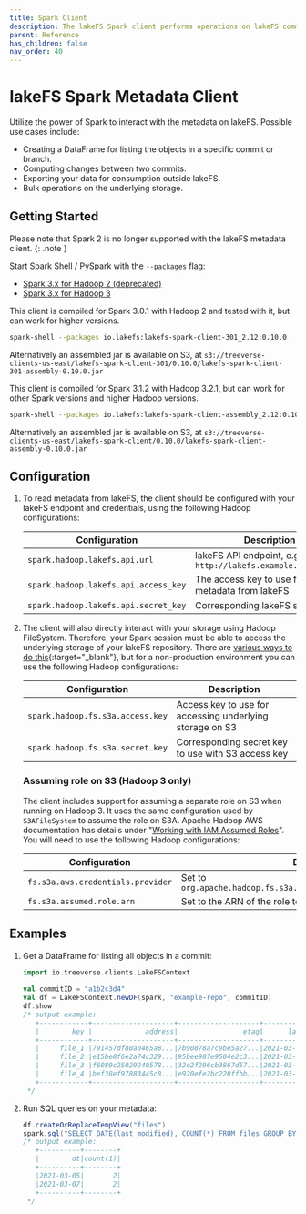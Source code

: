 ```yaml
---
title: Spark Client
description: The lakeFS Spark client performs operations on lakeFS committed metadata stored in the object store. 
parent: Reference
has_children: false
nav_order: 40
---
```



# lakeFS Spark Metadata Client

Utilize the power of Spark to interact with the metadata on lakeFS. Possible use cases include:

* Creating a DataFrame for listing the objects in a specific commit or branch.
* Computing changes between two commits.
* Exporting your data for consumption outside lakeFS.
* Bulk operations on the underlying storage.

## Getting Started

Please note that Spark 2 is no longer supported with the lakeFS metadata client.
{: .note }

Start Spark Shell / PySpark with the `--packages` flag:

<div class="tabs">
  <ul>
	<li><a href="#packages-3-hadoop2">Spark 3.x for Hadoop 2 (deprecated)</a></li>
	<li><a href="#packages-3-hadoop3">Spark 3.x for Hadoop 3</a></li>
  </ul>
  <div markdown="1" id="packages-3-hadoop2">
  This client is compiled for Spark 3.0.1 with Hadoop 2 and tested with it, but can work for
  higher versions.

  ```bash
  spark-shell --packages io.lakefs:lakefs-spark-client-301_2.12:0.10.0
  ```
  
  Alternatively an assembled jar is available on S3, at
  `s3://treeverse-clients-us-east/lakefs-spark-client-301/0.10.0/lakefs-spark-client-301-assembly-0.10.0.jar`
  </div> 

  <div markdown="1" id="packages-3-hadoop3">
  This client is compiled for Spark 3.1.2 with Hadoop 3.2.1, but can work for other Spark
  versions and higher Hadoop versions.
  
  ```bash
  spark-shell --packages io.lakefs:lakefs-spark-client-assembly_2.12:0.10.0
  ```

  Alternatively an assembled jar is available on S3, at
  `s3://treeverse-clients-us-east/lakefs-spark-client/0.10.0/lakefs-spark-client-assembly-0.10.0.jar`
  </div>

## Configuration

1. To read metadata from lakeFS, the client should be configured with your lakeFS endpoint and credentials, using the following Hadoop configurations:

   | Configuration                        | Description                                                  |
   |--------------------------------------|--------------------------------------------------------------|
   | `spark.hadoop.lakefs.api.url`        | lakeFS API endpoint, e.g: `http://lakefs.example.com/api/v1` |
   | `spark.hadoop.lakefs.api.access_key` | The access key to use for fetching metadata from lakeFS      |
   | `spark.hadoop.lakefs.api.secret_key` | Corresponding lakeFS secret key                              |

1. The client will also directly interact with your storage using Hadoop FileSystem.
   Therefore, your Spark session must be able to access the underlying storage of your lakeFS repository.
   There are [various ways to do this](https://hadoop.apache.org/docs/current/hadoop-aws/tools/hadoop-aws/index.html#Authenticating_with_S3){:target="_blank"},
   but for a non-production environment you can use the following Hadoop configurations:

   | Configuration                    | Description                                              |
   |----------------------------------|----------------------------------------------------------|
   | `spark.hadoop.fs.s3a.access.key` | Access key to use for accessing underlying storage on S3 |
   | `spark.hadoop.fs.s3a.secret.key` | Corresponding secret key to use with S3 access key       |

   ### Assuming role on S3 (Hadoop 3 only)

   The client includes support for assuming a separate role on S3 when
   running on Hadoop 3. It uses the same configuration used by
   `S3AFileSystem` to assume the role on S3A. Apache Hadoop AWS
   documentation has details under "[Working with IAM Assumed
   Roles][s3a-assumed-role]". You will need to use the following Hadoop
   configurations:
   
   | Configuration                     | Description                                                          |
   |-----------------------------------|----------------------------------------------------------------------|
   | `fs.s3a.aws.credentials.provider` | Set to `org.apache.hadoop.fs.s3a.auth.AssumedRoleCredentialProvider` |
   | `fs.s3a.assumed.role.arn`         | Set to the ARN of the role to assume                                 |

## Examples

1. Get a DataFrame for listing all objects in a commit:

   ```scala
   import io.treeverse.clients.LakeFSContext
    
   val commitID = "a1b2c3d4"
   val df = LakeFSContext.newDF(spark, "example-repo", commitID)
   df.show
   /* output example:
      +------------+--------------------+--------------------+-------------------+----+
      |        key |             address|                etag|      last_modified|size|
      +------------+--------------------+--------------------+-------------------+----+
      |     file_1 |791457df80a0465a8...|7b90878a7c9be5a27...|2021-03-05 11:23:30|  36|
      |     file_2 |e15be8f6e2a74c329...|95bee987e9504e2c3...|2021-03-05 11:45:25|  36|
      |     file_3 |f6089c25029240578...|32e2f296cb3867d57...|2021-03-07 13:43:19|  36|
      |     file_4 |bef38ef97883445c8...|e920efe2bc220ffbb...|2021-03-07 13:43:11|  13|
      +------------+--------------------+--------------------+-------------------+----+
    */
   ```

1. Run SQL queries on your metadata:

   ```scala
   df.createOrReplaceTempView("files")
   spark.sql("SELECT DATE(last_modified), COUNT(*) FROM files GROUP BY 1 ORDER BY 1")
   /* output example:
      +----------+--------+
      |        dt|count(1)|
      +----------+--------+
      |2021-03-05|       2|
      |2021-03-07|       2|
      +----------+--------+
    */
   ```


[s3a-assumed-role]:  https://hadoop.apache.org/docs/stable/hadoop-aws/tools/hadoop-aws/assumed_roles.html#Configuring_Assumed_Roles
